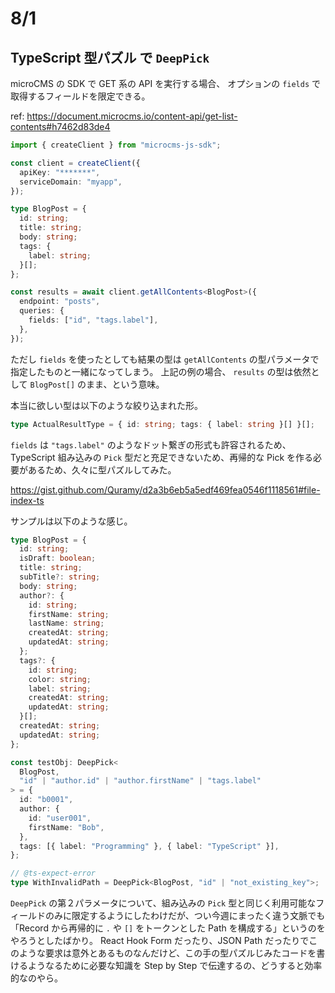 # 8/1

## TypeScript 型パズル で `DeepPick`

microCMS の SDK で GET 系の API を実行する場合、 オプションの `fields` で取得するフィールドを限定できる。

ref: https://document.microcms.io/content-api/get-list-contents#h7462d83de4

```ts
import { createClient } from "microcms-js-sdk";

const client = createClient({
  apiKey: "*******",
  serviceDomain: "myapp",
});

type BlogPost = {
  id: string;
  title: string;
  body: string;
  tags: {
    label: string;
  }[];
};

const results = await client.getAllContents<BlogPost>({
  endpoint: "posts",
  queries: {
    fields: ["id", "tags.label"],
  },
});
```

ただし `fields` を使ったとしても結果の型は `getAllContents` の型パラメータで指定したものと一緒になってしまう。
上記の例の場合、 `results` の型は依然として `BlogPost[]` のまま、という意味。

本当に欲しい型は以下のような絞り込まれた形。

```ts
type ActualResultType = { id: string; tags: { label: string }[] }[];
```

`fields` は `"tags.label"` のようなドット繋ぎの形式も許容されるため、 TypeScript 組み込みの `Pick` 型だと充足できないため、再帰的な Pick を作る必要があるため、久々に型パズルしてみた。

https://gist.github.com/Quramy/d2a3b6eb5a5edf469fea0546f1118561#file-index-ts

サンプルは以下のような感じ。

```ts
type BlogPost = {
  id: string;
  isDraft: boolean;
  title: string;
  subTitle?: string;
  body: string;
  author?: {
    id: string;
    firstName: string;
    lastName: string;
    createdAt: string;
    updatedAt: string;
  };
  tags?: {
    id: string;
    color: string;
    label: string;
    createdAt: string;
    updatedAt: string;
  }[];
  createdAt: string;
  updatedAt: string;
};

const testObj: DeepPick<
  BlogPost,
  "id" | "author.id" | "author.firstName" | "tags.label"
> = {
  id: "b0001",
  author: {
    id: "user001",
    firstName: "Bob",
  },
  tags: [{ label: "Programming" }, { label: "TypeScript" }],
};

// @ts-expect-error
type WithInvalidPath = DeepPick<BlogPost, "id" | "not_existing_key">;
```

`DeepPick` の第２パラメータについて、組み込みの `Pick` 型と同じく利用可能なフィールドのみに限定するようにしたわけだが、つい今週にまったく違う文脈でも「Record から再帰的に `.` や `[]` をトークンとした Path を構成する」というのをやろうとしたばかり。
React Hook Form だったり、JSON Path だったりでこのような要求は意外とあるものなんだけど、この手の型パズルじみたコードを書けるようなるために必要な知識を Step by Step で伝達するの、どうすると効率的なのやら。
